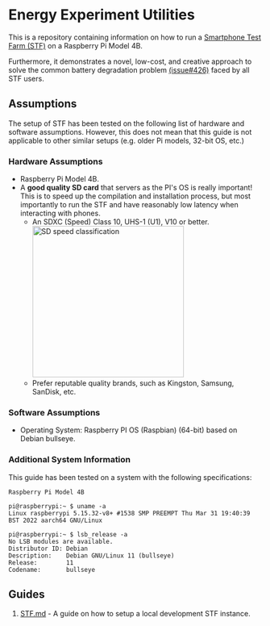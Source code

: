 # Energy Experiment Utilities

This is a repository containing information on how to run a [Smartphone Test Farm (STF)](https://github.com/DeviceFarmer/stf) on a Raspberry Pi Model 4B. 

Furthermore, it demonstrates a novel, low-cost, and creative approach to solve the common battery degradation problem [(issue#426)](https://github.com/openstf/stf/issues/426) faced by all STF users.

## Assumptions

The setup of STF has been tested on the following list of hardware and software assumptions. However, this does not mean that this guide is not applicable to other similar setups (e.g. older Pi models, 32-bit OS, etc.)

### Hardware Assumptions

* Raspberry Pi Model 4B.
* A **good quality SD card** that servers as the PI's OS is really important! This is to speed up the compilation and installation process, but most importantly to run the STF and have reasonably low latency when interacting with phones.
  * An SDXC (Speed) Class 10, UHS-1 (U1), V10 or better.<br /><img src="https://static1.anpoimages.com/wordpress/wp-content/uploads/2017/05/nexus2cee_video_speed-class_01.jpg" alt="SD speed classification" width="300"/>
  * Prefer reputable quality brands, such as Kingston, Samsung, SanDisk, etc.

### Software Assumptions

* Operating System: Raspberry PI OS (Raspbian) (64-bit) based on Debian bullseye.

### Additional System Information

This guide has been tested on a system with the following specifications:

```log
Raspberry Pi Model 4B

pi@raspberrypi:~ $ uname -a
Linux raspberrypi 5.15.32-v8+ #1538 SMP PREEMPT Thu Mar 31 19:40:39 BST 2022 aarch64 GNU/Linux

pi@raspberrypi:~ $ lsb_release -a
No LSB modules are available.
Distributor ID: Debian
Description:    Debian GNU/Linux 11 (bullseye)
Release:        11
Codename:       bullseye
```

## Guides

1. [STF.md](STF.md) - A guide on how to setup a local development STF instance.
